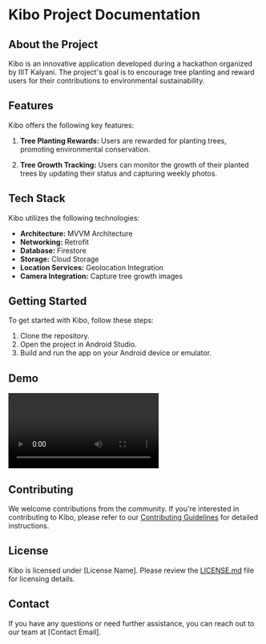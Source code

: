 # Kibo Project Documentation

## About the Project

Kibo is an innovative application developed during a hackathon organized by IIIT Kalyani. The project's goal is to encourage tree planting and reward users for their contributions to environmental sustainability.

## Features

Kibo offers the following key features:

1. **Tree Planting Rewards:** Users are rewarded for planting trees, promoting environmental conservation.

2. **Tree Growth Tracking:** Users can monitor the growth of their planted trees by updating their status and capturing weekly photos.

## Tech Stack

Kibo utilizes the following technologies:

- **Architecture:** MVVM Architecture
- **Networking:** Retrofit
- **Database:** Firestore
- **Storage:** Cloud Storage
- **Location Services:** Geolocation Integration
- **Camera Integration:** Capture tree growth images

## Getting Started

To get started with Kibo, follow these steps:

1. Clone the repository.
2. Open the project in Android Studio.
3. Build and run the app on your Android device or emulator.

## Demo

![Kibo Demo](kibogif.mp4)

## Contributing

We welcome contributions from the community. If you're interested in contributing to Kibo, please refer to our [Contributing Guidelines](CONTRIBUTING.md) for detailed instructions.

## License

Kibo is licensed under [License Name]. Please review the [LICENSE.md](LICENSE.md) file for licensing details.

## Contact

If you have any questions or need further assistance, you can reach out to our team at [Contact Email].

